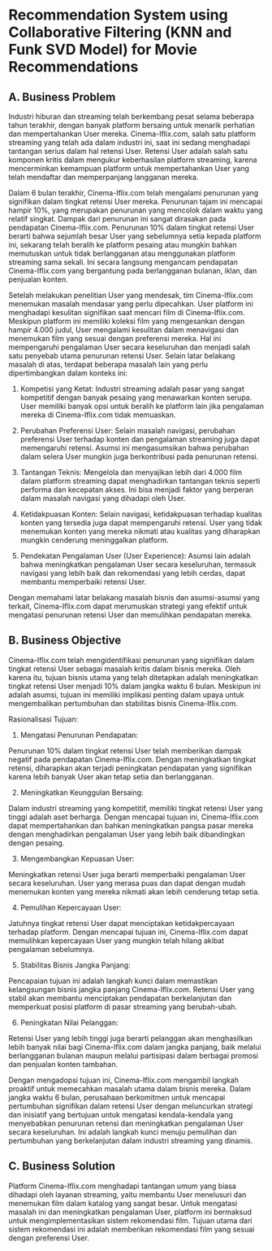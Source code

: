 # Recommendation System using Collaborative Filtering (KNN and Funk SVD Model) for Movie Recommendations
## A.	Business Problem 

Industri hiburan dan streaming telah berkembang pesat selama beberapa tahun terakhir, dengan banyak platform bersaing untuk menarik perhatian dan mempertahankan User mereka. Cinema-Iflix.com, salah satu platform streaming yang telah ada dalam industri ini, saat ini sedang menghadapi tantangan serius dalam hal retensi User. Retensi User adalah salah satu komponen kritis dalam mengukur keberhasilan platform streaming, karena mencerminkan kemampuan platform untuk mempertahankan User yang telah mendaftar dan memperpanjang langganan mereka.

Dalam 6 bulan terakhir, Cinema-Iflix.com telah mengalami penurunan yang signifikan dalam tingkat retensi User mereka. Penurunan tajam ini mencapai hampir 10%, yang merupakan penurunan yang mencolok dalam waktu yang relatif singkat. Dampak dari penurunan ini sangat dirasakan pada pendapatan Cinema-Iflix.com. Penurunan 10% dalam tingkat retensi User berarti bahwa sejumlah besar User yang sebelumnya setia kepada platform ini, sekarang telah beralih ke platform pesaing atau mungkin bahkan memutuskan untuk tidak berlangganan atau menggunakan platform streaming sama sekali. Ini secara langsung mengancam pendapatan Cinema-Iflix.com yang bergantung pada berlangganan bulanan, iklan, dan penjualan konten.

Setelah melakukan penelitian User yang mendesak, tim Cinema-Iflix.com menemukan masalah mendasar yang perlu dipecahkan. User platform ini menghadapi kesulitan signifikan saat mencari film di Cinema-Iflix.com. Meskipun platform ini memiliki koleksi film yang mengesankan dengan hampir 4.000 judul, User mengalami kesulitan dalam menavigasi dan menemukan film yang sesuai dengan preferensi mereka. Hal ini mempengaruhi pengalaman User secara keseluruhan dan menjadi salah satu penyebab utama penurunan retensi User.
Selain latar belakang masalah di atas, terdapat beberapa masalah lain yang perlu dipertimbangkan dalam konteks ini:

1.	Kompetisi yang Ketat: 
Industri streaming adalah pasar yang sangat kompetitif dengan banyak pesaing yang menawarkan konten serupa. User memiliki banyak opsi untuk beralih ke platform lain jika pengalaman mereka di Cinema-Iflix.com tidak memuaskan.

2.	Perubahan Preferensi User: 
Selain masalah navigasi, perubahan preferensi User terhadap konten dan pengalaman streaming juga dapat memengaruhi retensi. Asumsi ini mengasumsikan bahwa perubahan dalam selera User mungkin juga berkontribusi pada penurunan retensi.

4.	Tantangan Teknis: 
Mengelola dan menyajikan lebih dari 4.000 film dalam platform streaming dapat menghadirkan tantangan teknis seperti performa dan kecepatan akses. Ini bisa menjadi faktor yang berperan dalam masalah navigasi yang dihadapi oleh User.

6.	Ketidakpuasan Konten: 
Selain navigasi, ketidakpuasan terhadap kualitas konten yang tersedia juga dapat mempengaruhi retensi. User yang tidak menemukan konten yang mereka nikmati atau kualitas yang diharapkan mungkin cenderung meninggalkan platform.

8.	Pendekatan Pengalaman User (User Experience): 
Asumsi lain adalah bahwa meningkatkan pengalaman User secara keseluruhan, termasuk navigasi yang lebih baik dan rekomendasi yang lebih cerdas, dapat membantu memperbaiki retensi User.

Dengan memahami latar belakang masalah bisnis dan asumsi-asumsi yang terkait, Cinema-Iflix.com dapat merumuskan strategi yang efektif untuk mengatasi penurunan retensi User dan memulihkan pendapatan mereka.


## B.	Business Objective

Cinema-Iflix.com telah mengidentifikasi penurunan yang signifikan dalam tingkat retensi User sebagai masalah kritis dalam bisnis mereka. Oleh karena itu, tujuan bisnis utama yang telah ditetapkan adalah meningkatkan tingkat retensi User menjadi 10% dalam jangka waktu 6 bulan. Meskipun ini adalah asumsi, tujuan ini memiliki implikasi penting dalam upaya untuk mengembalikan pertumbuhan dan stabilitas bisnis Cinema-Iflix.com.

Rasionalisasi Tujuan:

1.	Mengatasi Penurunan Pendapatan:
   
Penurunan 10% dalam tingkat retensi User telah memberikan dampak negatif pada pendapatan Cinema-Iflix.com. Dengan meningkatkan tingkat retensi, diharapkan akan terjadi peningkatan pendapatan yang signifikan karena lebih banyak User akan tetap setia dan berlangganan.

2.	Meningkatkan Keunggulan Bersaing:
   
Dalam industri streaming yang kompetitif, memiliki tingkat retensi User yang tinggi adalah aset berharga. Dengan mencapai tujuan ini, Cinema-Iflix.com dapat mempertahankan dan bahkan meningkatkan pangsa pasar mereka dengan menghadirkan pengalaman User yang lebih baik dibandingkan dengan pesaing.

3.	Mengembangkan Kepuasan User:
   
Meningkatkan retensi User juga berarti memperbaiki pengalaman User secara keseluruhan. User yang merasa puas dan dapat dengan mudah menemukan konten yang mereka nikmati akan lebih cenderung tetap setia.

4.	Pemulihan Kepercayaan User:
   
Jatuhnya tingkat retensi User dapat menciptakan ketidakpercayaan terhadap platform. Dengan mencapai tujuan ini, Cinema-Iflix.com dapat memulihkan kepercayaan User yang mungkin telah hilang akibat pengalaman sebelumnya.

5.	Stabilitas Bisnis Jangka Panjang:
   
Pencapaian tujuan ini adalah langkah kunci dalam memastikan kelangsungan bisnis jangka panjang Cinema-Iflix.com. Retensi User yang stabil akan membantu menciptakan pendapatan berkelanjutan dan memperkuat posisi platform di pasar streaming yang berubah-ubah.

6.	Peningkatan Nilai Pelanggan:
   
Retensi User yang lebih tinggi juga berarti pelanggan akan menghasilkan lebih banyak nilai bagi Cinema-Iflix.com dalam jangka panjang, baik melalui berlangganan bulanan maupun melalui partisipasi dalam berbagai promosi dan penjualan konten tambahan.

Dengan mengadopsi tujuan ini, Cinema-Iflix.com mengambil langkah proaktif untuk memecahkan masalah utama dalam bisnis mereka. Dalam jangka waktu 6 bulan, perusahaan berkomitmen untuk mencapai pertumbuhan signifikan dalam retensi User dengan meluncurkan strategi dan inisiatif yang bertujuan untuk mengatasi kendala-kendala yang menyebabkan penurunan retensi dan meningkatkan pengalaman User secara keseluruhan. Ini adalah langkah kunci menuju pemulihan dan pertumbuhan yang berkelanjutan dalam industri streaming yang dinamis.

## C.	Business Solution
Platform Cinema-Iflix.com menghadapi tantangan umum yang biasa dihadapi oleh layanan streaming, yaitu membantu User menelusuri dan menemukan film dalam katalog yang sangat besar. Untuk mengatasi masalah ini dan meningkatkan pengalaman User, platform ini bermaksud untuk mengimplementasikan sistem rekomendasi film. Tujuan utama dari sistem rekomendasi ini adalah memberikan rekomendasi film yang sesuai dengan preferensi User. 

